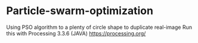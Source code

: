 # Particle-swarm-optimization
Using PSO algorithm to a plenty of circle shape to duplicate real-image
Run this with Processing 3.3.6 (JAVA) https://processing.org/
